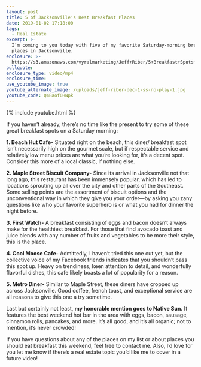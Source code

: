 ```yaml
---
layout: post
title: 5 of Jacksonville's Best Breakfast Places
date: 2019-01-02 17:18:00
tags:
  - Real Estate
excerpt: >-
  I’m coming to you today with five of my favorite Saturday-morning breakfast
  places in Jacksonville.
enclosure: >-
  https://s3.amazonaws.com/vyralmarketing/Jeff+Riber/5+Breakfast+Spots+-+5+of+Jacksonville's+Best+Breakfast+Places.mp4
pullquote:
enclosure_type: video/mp4
enclosure_time:
use_youtube_image: true
youtube_alternate_image: /uploads/jeff-riber-dec-1-ss-no-play-1.jpg
youtube_code: Q4Baof0HNpk
---
```


{% include youtube.html %}

If you haven’t already, there’s no time like the present to try some of these great breakfast spots on a Saturday morning: 

**1. Beach Hut Cafe-** Situated right on the beach, this diner/ breakfast spot isn’t necessarily high on the gourmet scale, but if respectable service and relatively low menu prices are what you’re looking for, it’s a decent spot. Consider this more of a local classic, if nothing else.

**2. Maple Street Biscuit Company-** Since its arrival in Jacksonville not that long ago, this restaurant has been immensely popular, which has led to locations sprouting up all over the city and other parts of the Southeast. Some selling points are the assortment of biscuit options and the unconventional way in which they give you your order—by asking you zany questions like who your favorite superhero is or what you had for dinner the night before. 

**3. First Watch-** A breakfast consisting of eggs and bacon doesn’t always make for the healthiest breakfast. For those that find avocado toast and juice blends with any number of fruits and vegetables to be more their style, this is the place. 

**4. Cool Moose Cafe-** Admittedly, I haven’t tried this one out yet, but the collective voice of my Facebook friends indicates that you shouldn’t pass this spot up. Heavy on trendiness, keen attention to detail, and wonderfully flavorful dishes, this cafe likely boasts a lot of popularity for a reason.  

**5. Metro Diner-** Similar to Maple Street, these diners have cropped up across Jacksonville. Good coffee, french toast, and exceptional service are all reasons to give this one a try sometime. 

Last but certainly not least, **my honorable mention goes to Native Sun.** It features the best weekend hot bar in the area with eggs, bacon, sausage, cinnamon rolls, pancakes, and more. It’s all good, and it’s all organic; not to mention, it’s never crowded! 

If you have questions about any of the places on my list or about places you should eat breakfast this weekend, feel free to contact me. Also, I’d love for you let me know if there’s a real estate topic you’d like me to cover in a future video!